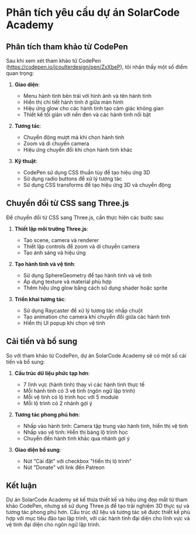 # Phân tích yêu cầu dự án SolarCode Academy

## Phân tích tham khảo từ CodePen

Sau khi xem xét tham khảo từ CodePen (https://codepen.io/jcoulterdesign/pen/ZxXbeP), tôi nhận thấy một số điểm quan trọng:

1. **Giao diện**:
   - Menu hành tinh bên trái với hình ảnh và tên hành tinh
   - Hiển thị chi tiết hành tinh ở giữa màn hình
   - Hiệu ứng glow cho các hành tinh tạo cảm giác không gian
   - Thiết kế tối giản với nền đen và các hành tinh nổi bật

2. **Tương tác**:
   - Chuyển động mượt mà khi chọn hành tinh
   - Zoom và di chuyển camera
   - Hiệu ứng chuyển đổi khi chọn hành tinh khác

3. **Kỹ thuật**:
   - CodePen sử dụng CSS thuần túy để tạo hiệu ứng 3D
   - Sử dụng radio buttons để xử lý tương tác
   - Sử dụng CSS transforms để tạo hiệu ứng 3D và chuyển động

## Chuyển đổi từ CSS sang Three.js

Để chuyển đổi từ CSS sang Three.js, cần thực hiện các bước sau:

1. **Thiết lập môi trường Three.js**:
   - Tạo scene, camera và renderer
   - Thiết lập controls để zoom và di chuyển camera
   - Tạo ánh sáng và hiệu ứng

2. **Tạo hành tinh và vệ tinh**:
   - Sử dụng SphereGeometry để tạo hành tinh và vệ tinh
   - Áp dụng texture và material phù hợp
   - Thêm hiệu ứng glow bằng cách sử dụng shader hoặc sprite

3. **Triển khai tương tác**:
   - Sử dụng Raycaster để xử lý tương tác nhấp chuột
   - Tạo animation cho camera khi chuyển đổi giữa các hành tinh
   - Hiển thị UI popup khi chọn vệ tinh

## Cải tiến và bổ sung

So với tham khảo từ CodePen, dự án SolarCode Academy sẽ có một số cải tiến và bổ sung:

1. **Cấu trúc dữ liệu phức tạp hơn**:
   - 7 lĩnh vực (hành tinh) thay vì các hành tinh thực tế
   - Mỗi hành tinh có 3 vệ tinh (ngôn ngữ lập trình)
   - Mỗi vệ tinh có lộ trình học với 5 module
   - Mỗi lộ trình có 2 nhánh gợi ý

2. **Tương tác phong phú hơn**:
   - Nhấp vào hành tinh: Camera tập trung vào hành tinh, hiển thị vệ tinh
   - Nhấp vào vệ tinh: Hiển thị bảng lộ trình học
   - Chuyển đến hành tinh khác qua nhánh gợi ý

3. **Giao diện bổ sung**:
   - Nút "Cài đặt" với checkbox "Hiển thị lộ trình"
   - Nút "Donate" với link đến Patreon

## Kết luận

Dự án SolarCode Academy sẽ kế thừa thiết kế và hiệu ứng đẹp mắt từ tham khảo CodePen, nhưng sẽ sử dụng Three.js để tạo trải nghiệm 3D thực sự và tương tác phong phú hơn. Cấu trúc dữ liệu và tương tác sẽ được thiết kế phù hợp với mục tiêu đào tạo lập trình, với các hành tinh đại diện cho lĩnh vực và vệ tinh đại diện cho ngôn ngữ lập trình.
